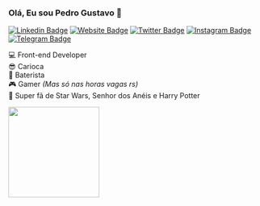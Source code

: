 ### Olá, Eu sou Pedro Gustavo 👋
[![Linkedin Badge](https://img.shields.io/badge/-LinkedIn-0e76a8?style=flat-square&logo=Linkedin&logoColor=white)](https://www.linkedin.com/in/pedro-gustavo-464b3294/)
[![Website Badge](https://img.shields.io/badge/Website-3b5998?style=flat-square&logo=google-chrome&logoColor=white)](https://pedrogustavo.com/)
[![Twitter Badge](https://img.shields.io/badge/-Twitter-00acee?style=flat-square&logo=Twitter&logoColor=white)](https://twitter.com/pedrogustavo_)
[![Instagram Badge](https://img.shields.io/badge/-Instagram-e4405f?style=flat-square&logo=Instagram&logoColor=white)](https://www.instagram.com/pedro.gustavo.pg/)
[![Telegram Badge](https://img.shields.io/badge/-Telegram-0088cc?style=flat-square&logo=Telegram&logoColor=white)](https://t.me/pedrogustavopg)

💻 Front-end Developer  
😎 Carioca  
🥁 Baterista  
🎮 Gamer _(Mas só nas horas vagas rs)_  
🎦 Super fã de Star Wars, Senhor dos Anéis e Harry Potter 

<img height="180em" src="https://github-readme-stats.vercel.app/api?username=pedrogustavo&show_icons=true&theme=dark&include_all_commits=true&count_private=true"/>
